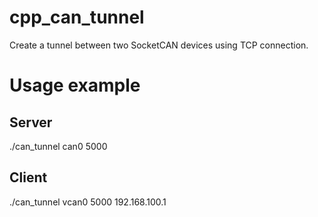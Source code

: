 # cpp_can_tunnel

Create a tunnel between two SocketCAN devices using TCP connection.

# Usage example
## Server
./can_tunnel can0 5000

## Client
./can_tunnel vcan0 5000 192.168.100.1
